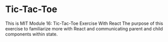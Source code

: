 # Tic-Tac-Toe
This is MIT Module 16: Tic-Tac-Toe Exercise With React
The purpose of this exercise to familiarize more with React and communicating parent and child components within state. 
